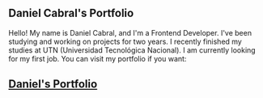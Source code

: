 ## Daniel Cabral's Portfolio

Hello! My name is Daniel Cabral, and I'm a Frontend Developer. I've been studying and working on projects for two years. I recently finished my studies at UTN (Universidad Tecnológica Nacional). I am currently looking for my first job. You can visit my portfolio if you want:

## [Daniel's Portfolio](https://danielcabral.onrender.com/)
